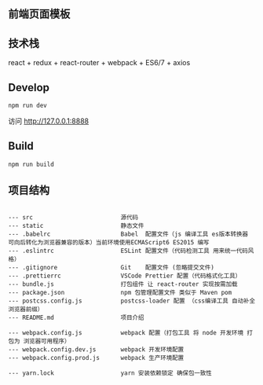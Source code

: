 ## 前端页面模板


## 技术栈

react + redux + react-router + webpack + ES6/7 + axios

## Develop

```
npm run dev
```

访问 http://127.0.0.1:8888

## Build

```
npm run build
```




## 项目结构

```

--- src                         源代码
--- static                      静态文件
--- .babelrc                    Babel  配置文件（js 编译工具 es版本转换器 可向后转化为浏览器兼容的版本）当前环境使用ECMAScript6 ES2015 编写
--- .eslintrc                   ESLint 配置文件（代码检测工具 用来统一代码风格）
--- .gitignore                  Git    配置文件 (忽略提交文件)
--- .prettierrc                 VSCode Prettier 配置（代码格式化工具）
--- bundle.js                   打包组件 让 react-router 实现按需加载
--- package.json                npm 包管理配置文件 类似于 Maven pom 
--- postcss.config.js           postcss-loader 配置 （css编译工具 自动补全浏览器前缀）
--- README.md                   项目介绍 

--- webpack.config.js           webpack 配置（打包工具 将 node 开发环境 打包为 浏览器可用程序）
--- webpack.config.dev.js       webpack 开发环境配置
--- webpack.config.prod.js      webpack 生产环境配置

--- yarn.lock                   yarn 安装依赖锁定 确保包一致性

```